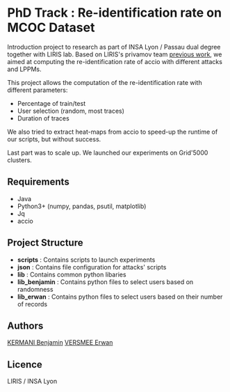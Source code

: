 # PhD Track : Re-identification rate on MCOC Dataset

 Introduction project to research as part of INSA Lyon / Passau dual degree together with LIRIS lab.
 Based on LIRIS's privamov team [previous work](https://github.com/privamov/accio), we aimed at computing the re-identification rate of accio with different attacks and LPPMs.

This project allows the computation of the re-identification rate with different parameters:
 - Percentage of train/test
 - User selection (random, most traces)
 - Duration of traces
 
 We also tried to extract heat-maps from accio to speed-up the runtime of our scripts, but without success.
 
 Last part was to scale up. We launched our experiments on Grid'5000 clusters.
## Requirements
- Java
- Python3+ (numpy, pandas, psutil, matplotlib)
- Jq
- accio

## Project Structure
- **scripts** : Contains scripts to launch experiments
- **json** : Contains file configuration for attacks' scripts
- **lib** : Contains common python libaries
- **lib_benjamin** : Contains python files to select users based on randomness
- **lib_erwan** : Contains python files to select users based on their number of records


## Authors
[KERMANI Benjamin](https://github.com/b3nker)
[VERSMEE Erwan](https://github.com/erwan-png)

## Licence

LIRIS / INSA Lyon